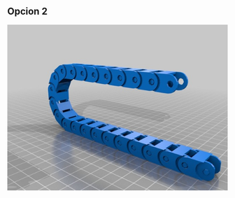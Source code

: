 ## Opcion 2

<div align="middle"><img src="/Piezas 3d/Cadena para cables/Imagenes/ParametricCableChain_preview_featured.jpg"></div>
